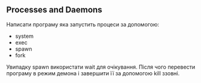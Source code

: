 ## Processes and Daemons
Написати програму яка запустить процеси за допомогою:
<ul>
    <li>system</li>
    <li>exec</li>
    <li>spawn</li>
    <li>fork</li>
</ul>
Увипадку spawn використати wait для очікування. Після чого перевести програму в режим демона і завершити її за допомогою kill ззовні.
